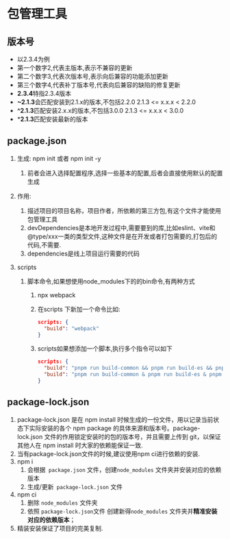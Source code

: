# 包管理工具

## 版本号

- 以2.3.4为例
- 第一个数字2,代表主版本,表示不兼容的更新
- 第二个数字3,代表次版本号,表示向后兼容的功能添加更新
- 第三个数字4,代表补丁版本号,代表向后兼容的缺陷的修复更新
- **2.3.4**特指2.3.4版本
- **~2.1.3**会匹配安装到2.1.x的版本,不包括2.2.0   2.1.3 <= x.x.x < 2.2.0
- **^2.1.3**匹配安装2.x.x的版本,不包括3.0.0            2.1.3 <= x.x.x < 3.0.0
- ***2.1.3**匹配安装最新的版本

## package.json

1. 生成: npm init 或者 npm init -y
   1. 前者会进入选择配置程序,选择一些基本的配置,后者会直接使用默认的配置生成

2. 作用: 
   1. 描述项目的项目名称，项目作者，所依赖的第三方包,有这个文件才能使用包管理工具
   2. devDependencies是本地开发过程中,需要要到的库,比如eslint、vite和@type/xxx一类的类型文件,这种文件是在开发或者打包需要的,打包后的代码,不需要.
   3. dependencies是线上项目运行需要的代码

3. scripts

   1. 脚本命令,如果想使用node_modules下的的bin命令,有两种方式

      1. npx webpack

      2. 在scripts 下新加一个命令比如:

         ```json
         scripts: {
           "build": "webpack"
         }
         ```

      3. scripts如果想添加一个脚本,执行多个指令可以如下

         ```json
         scripts: {
           "build": "pnpm run build-common && pnpm run build-es && pnpm run build-script", // 这种方式会指令串行顺序执行(一个接一个)，执行时只有当前一个指令执行成功，才会继续执行后面的指令
           "build": "pnpm run build-common & pnpm run build-es & pnpm run build-script" // 这种方式会并行,同时运行这三个命令
         }
         ```

         


## package-lock.json

1. package-lock.json 是在 npm install 时候生成的一份文件，用以记录当前状态下实际安装的各个 npm package 的具体来源和版本号。package-lock.json 文件的作用锁定安装时的包的版本号，并且需要上传到 git，以保证其他人在 npm install 时大家的依赖能保证一致.
2. 当有package-lock.json文件的时候,建议使用npm ci进行依赖的安装.
3. npm i
   1.  会根据` package.json` 文件，创建`node_modules` 文件夹并安装对应的依赖版本
   2.  生成/更新` package-lock.json` 文件
4. npm ci
   1. 删除 `node_modules` 文件夹
   2. 依照 `package-lock.json`文件 创建新得`node_modules` 文件夹并**精准安装对应的依赖版本**；
5. 精装安装保证了项目的完美复制.
